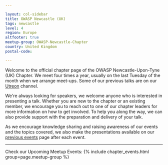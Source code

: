 ```yaml
---

layout: col-sidebar
title: OWASP Newcastle (UK)
tags: newcastle
level: 4
region: Europe
altfooter: true
meetup-group: OWASP-Newcastle-Chapter
country: United Kingdom
postal-code: 

---
```


Welcome to the official chapter page of the OWASP Newcastle-Upon-Tyne (UK) Chapter. We meet four times a year, usually on the last Tuesday of the month when we arrange meet-ups. Some of our previous talks are on our [Utreon](https://utreon.com/c/OWASPNewcastle/) channel.

We're always looking for speakers, we welcome anyone who is interested in presenting a talk. Whether you are new to the chapter or an existing member, we encourage you to reach out to one of our chapter leaders for more information on how to get involved. To help you along the way, we can also provide support with the preparation and delivery of your talk.

As we encourage knowledge sharing and raising awareness of our events and the topics covered, we also make the presentations available on our [previous events](#previousevents) page after each event.

---

Check our Upcoming Meetup Events:
{% include chapter_events.html group=page.meetup-group %}

<script type='text/javascript'> $(function(){ $(".timeclass").hover(function() { utc_str = $(this).text(); ndx = utc_str.indexOf(':'); st_hour_str = utc_str.substring(0, ndx); st_min_str = utc_str.substring(ndx + 1, ndx + 3); utc_dt = luxon.DateTime.utc(2020, 06, 06, parseInt(st_hour_str), parseInt(st_min_str), 0); start_dt = utc_dt.setZone(luxon.DateTime.local().zoneName); ndx = utc_str.lastIndexOf(':'); end_hour_str = utc_str.substring(ndx - 2, ndx - 1); end_min_str = utc_str.substring(ndx + 1, ndx + 3); utc_dt = luxon.DateTime.utc(2020, 06, 06, parseInt(end_hour_str), parseInt(end_min_str), 0); end_dt = utc_dt.setZone(luxon.DateTime.local().zoneName); popstr = start_dt.toLocaleString(luxon.DateTime.TIME_WITH_SECONDS) + ' to ' + end_dt.toLocaleString(luxon.DateTime.TIME_WITH_SHORT_OFFSET); $(this).prop('title', popstr); }); }); </script>